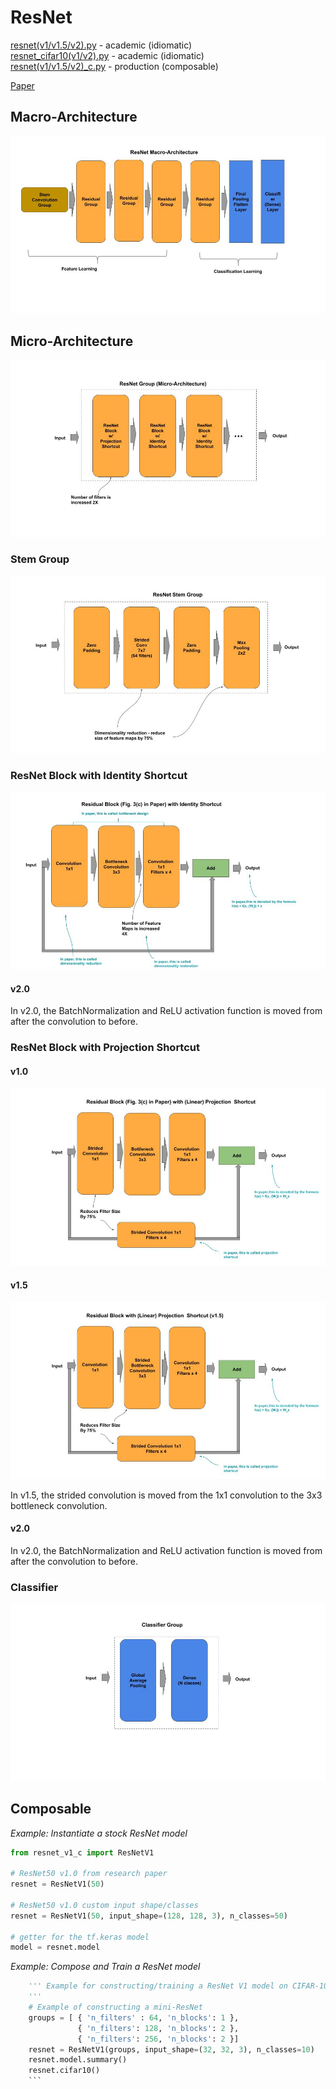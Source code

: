 
# ResNet

[resnet(v1/v1.5/v2).py](resnet_v1.py) - academic (idiomatic)<br/>
[resnet_cifar10(v1/v2).py](resnet_v1_cifar10.py) - academic (idiomatic)<br/>
[resnet(v1/v1.5/v2)_c.py](resnet_v1_c.py) - production (composable)

[Paper](https://arxiv.org/pdf/1512.03385.pdf)

## Macro-Architecture

<img src='macro.jpg'>

## Micro-Architecture

<img src='micro.jpg'>

### Stem Group

<img src="stem.jpg">

### ResNet Block with Identity Shortcut

<img src='identity-block.jpg'>

#### v2.0

In v2.0, the BatchNormalization and ReLU activation function is moved from after the convolution to before.

### ResNet Block with Projection Shortcut

#### v1.0

<img src='projection-block.jpg'>

#### v1.5

<img src='projection-block-v1.5.jpg'>

In v1.5, the strided convolution is moved from the 1x1 convolution to the 3x3 bottleneck convolution.

#### v2.0

In v2.0, the BatchNormalization and ReLU activation function is moved from after the convolution to before.

### Classifier

<img src="classifier.jpg">

## Composable

*Example: Instantiate a stock ResNet model*

```python
from resnet_v1_c import ResNetV1

# ResNet50 v1.0 from research paper
resnet = ResNetV1(50)

# ResNet50 v1.0 custom input shape/classes
resnet = ResNetV1(50, input_shape=(128, 128, 3), n_classes=50)

# getter for the tf.keras model
model = resnet.model
```

*Example: Compose and Train a ResNet model*

```python
    ''' Example for constructing/training a ResNet V1 model on CIFAR-10
    '''
    # Example of constructing a mini-ResNet
    groups = [ { 'n_filters' : 64, 'n_blocks': 1 },
               { 'n_filters': 128, 'n_blocks': 2 },
               { 'n_filters': 256, 'n_blocks': 2 }]
    resnet = ResNetV1(groups, input_shape=(32, 32, 3), n_classes=10)
    resnet.model.summary()
    resnet.cifar10()
    ```

